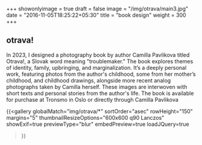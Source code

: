 +++
showonlyimage = true
draft = false
image = "/img/otrava/main3.jpg"
date = "2016-11-05T18:25:22+05:30"
title = "book design"
weight = 300
+++

<!--more-->
 
 
## otrava!


In 2023, I designed a photography book by author Camilla Pavlikova titled Otrava!, a Slovak word meaning "troublemaker." The book explores themes of identity, family, upbringing, and marginalization. It’s a deeply personal work, featuring photos from the author's childhood, some from her mother’s childhood, and childhood drawings, alongside more recent analog photographs taken by Camilla herself. These images are interwoven with short texts and personal stories from the author's life. The book is available for purchase at Tronsmo in Oslo or directly through Camilla Pavlikova

{{<gallery
    globalMatch="img/otrava/*"
    sortOrder="asec"
    rowHeight="150"
    margins="5"
    thumbnailResizeOptions="600x600 q90 Lanczos"
    showExif=true
    previewType="blur"
    embedPreview=true
    loadJQuery=true
>}}
